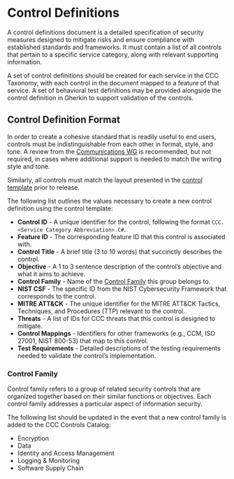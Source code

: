 # Control Definitions

A control definitions document is a detailed specification of security measures designed to mitigate risks and ensure compliance with established standards and frameworks. It must contain a list of all controls that pertain to a specific service category, along with relevant supporting information.

A set of control definitions should be created for each service in the CCC Taxonomy, with each control in the document mapped to a feature of that service. A set of behavioral test definitions may be provided alongside the control definition in Gherkin to support validation of the controls.

## Control Definition Format

In order to create a cohesive standard that is readily useful to end users, controls must be indistinguishable from each other in format, style, and tone. A review from the [Communications WG] is recommended, but not required, in cases where additional support is needed to match the writing style and tone.

Similarly, all controls must match the layout presented in the [control template](../templates/controls.yaml) prior to release.

The following list outlines the values necessary to create a new control definition using the control template:

- **Control ID** - A unique identifier for the control, following the format `CCC.<Service Category Abbreviation>.C#`.
- **Feature ID** - The corresponding feature ID that this control is associated with.
- **Control Title** - A brief title (3 to 10 words) that succinctly describes the control.
- **Objective** - A 1 to 3 sentence description of the control’s objective and what it aims to achieve.
- **Control Family** - Name of the [Control Family](#control-family) this group belongs to.
- **NIST CSF** - The specific ID from the NIST Cybersecurity Framework that corresponds to the control.
- **MITRE ATT&CK** - The unique identifier for the MITRE ATT&CK Tactics, Techniques, and Procedures (TTP) relevant to the control.
- **Threats** - A list of IDs for CCC threats that this control is designed to mitigate.
- **Control Mappings** - Identifiers for other frameworks (e.g., CCM, ISO 27001, NIST 800-53) that map to this control.
- **Test Requirements** - Detailed descriptions of the testing requirements needed to validate the control’s implementation.

### Control Family

Control family refers to a group of related security controls that are organized together based on their similar functions or objectives. Each control family addresses a particular aspect of information security.

The following list should be updated in the event that a new control family is added to the CCC Controls Catalog:

- Encryption
- Data
- Identity and Access Management
- Logging & Monitoring
- Software Supply Chain

[Communications WG]: ../../working-groups/communications/charter.md
